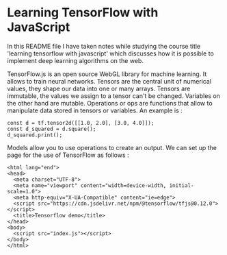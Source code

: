 # Learning TensorFlow with JavaScript

In this README file I have taken notes while studying the course title 'learning tensorflow with javascript' which discusses how it is possible to implement deep learning algorithms on the web.

TensorFlow.js is an open source WebGL library for machine learning. It allows to train neural networks. Tensors are the central unit of numerical values, they shape our data into one or many arrays. Tensors are immutable, the values we assign to a tensor can't be changed. Variables on the other hand are mutable. Operations or ops are functions that allow to manipulate data stored in tensors or variables. An example is :

```
const d = tf.tensor2d([[1.0, 2.0], [3.0, 4.0]]);
const d_squared = d.square();
d_squared.print();
```

Models allow you to use operations to create an output. We can set up the page for the use of TensorFlow as follows :

```
<html lang="end">
<head>
  <meta charset="UTF-8">
  <meta name="viewport" content="width=device-width, initial-scale=1.0">
  <meta http-equiv="X-UA-Compatible" content="ie=edge">
  <script src="https://cdn.jsdelivr.net/npm/@tensorflow/tfjs@0.12.0"></script>
  <title>Tensorflow demo</title>
</head>
<body>
  <script src="index.js"></script>
</body>
</html>
```
